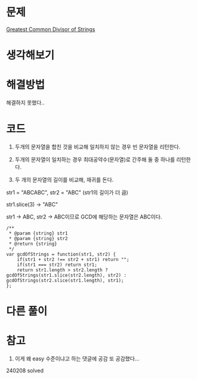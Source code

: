 # 문제

[Greatest Common Divisor of Strings](https://leetcode.com/problems/greatest-common-divisor-of-strings/)

# 생각해보기

# 해결방법

해결하지 못했다..

# 코드

1. 두개의 문자열을 합친 것을 비교해 일치하지 않는 경우 빈 문자열을 리턴한다.

2. 두개의 문자열이 일치하는 경우 최대공약수(문자열)로 간주해 둘 중 하나를 리턴한다.

3. 두 개의 문자열의 길이를 비교해, 재귀를 돈다.

str1 = "ABCABC", str2 = "ABC" (str1의 길이가 더 큼)

str1.slice(3) -> "ABC"

str1 -> ABC, str2 -> ABC이므로 GCD에 해당하는 문자열은 ABC이다.

```
/**
 * @param {string} str1
 * @param {string} str2
 * @return {string}
 */
var gcdOfStrings = function(str1, str2) {
    if(str1 + str2 !== str2 + str1) return "";
    if(str1 === str2) return str1;
    return str1.length > str2.length ? gcdOfStrings(str1.slice(str2.length), str2) : gcdOfStrings(str2.slice(str1.length), str1);
};
```

# 다른 풀이

# 참고

1. 이게 왜 easy 수준이냐고 하는 댓글에 공감 또 공감했다...

240208 solved

